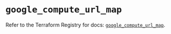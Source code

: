 # `google_compute_url_map`

Refer to the Terraform Registry for docs: [`google_compute_url_map`](https://registry.terraform.io/providers/hashicorp/google/6.30.0/docs/resources/compute_url_map).
